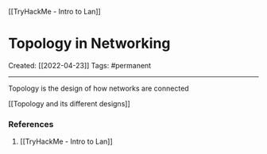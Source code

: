 [[TryHackMe - Intro to Lan]]

# Topology in Networking
Created:  [[2022-04-23]]
Tags: #permanent 

---
Topology is the design of how networks are connected

[[Topology and its different designs]]










### References
1. [[TryHackMe - Intro to Lan]]